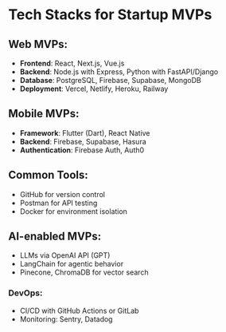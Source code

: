 # Tech Stacks for Startup MVPs

## Web MVPs:
- **Frontend**: React, Next.js, Vue.js
- **Backend**: Node.js with Express, Python with FastAPI/Django
- **Database**: PostgreSQL, Firebase, Supabase, MongoDB
- **Deployment**: Vercel, Netlify, Heroku, Railway

## Mobile MVPs:
- **Framework**: Flutter (Dart), React Native
- **Backend**: Firebase, Supabase, Hasura
- **Authentication**: Firebase Auth, Auth0

## Common Tools:
- GitHub for version control
- Postman for API testing
- Docker for environment isolation

## AI-enabled MVPs:
- LLMs via OpenAI API (GPT)
- LangChain for agentic behavior
- Pinecone, ChromaDB for vector search

### DevOps:
- CI/CD with GitHub Actions or GitLab
- Monitoring: Sentry, Datadog